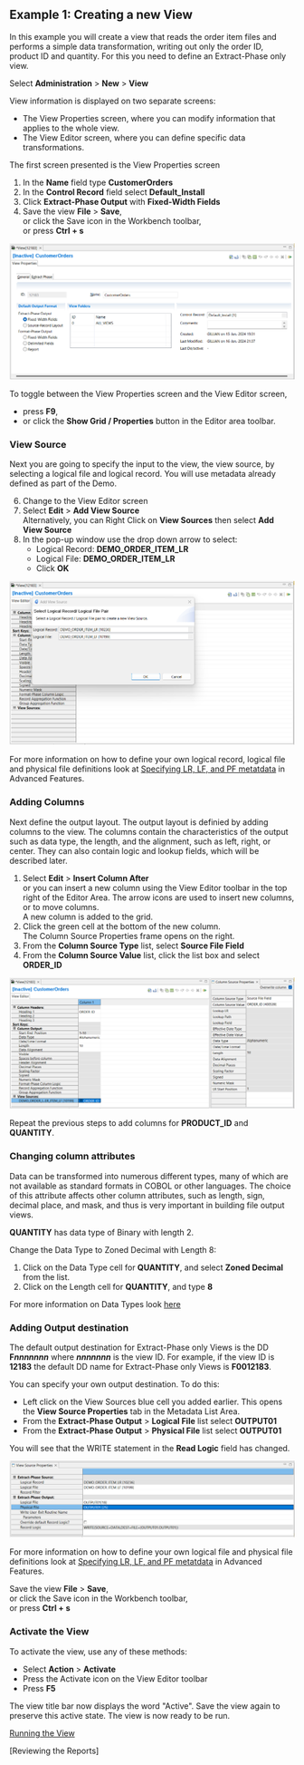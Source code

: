 ## Example 1: Creating a new View

In this example you will create a view that reads the order item files and performs a simple data transformation, writing out only the order ID, product ID and quantity. For this you need to define an Extract-Phase only view.

Select **Administration** > **New** > **View**

View information is displayed on two separate screens:

- The View Properties screen, where you can modify information that applies to the whole view.  
- The View Editor screen, where you can define specific data transformations.

The first screen presented is the View Properties screen

1. In the **Name** field type **CustomerOrders**
2. In the **Control Record** field select **Default_Install**
3. Click **Extract-Phase Output** with **Fixed-Width Fields** 
4. Save the view **File** > **Save**,  
   or click the Save icon in the Workbench toolbar,  
   or press **Ctrl + s**

![View Properties General tab.](../../images/NewViewExtract.png)

To toggle between the View Properties screen and the View Editor screen,  
- press **F9**,  
- or click the **Show Grid / Properties** button in the Editor area toolbar.

### View Source 

Next you are going to specify the input to the view, the view source, by selecting a logical file and logical record. You will use metadata already defined as part of the Demo.

6. Change to the View Editor screen
7. Select **Edit** > **Add View Source**  
   Alternatively, you can Right Click on **View Sources** then select **Add View Source**
8. In the pop-up window use the drop down arrow to select:
   - Logical Record: **DEMO_ORDER_ITEM_LR**
   - Logical File: **DEMO_ORDER_ITEM_LR**
   - Click **OK**

![Add view Source pop-up window.](../../images/NewViewSource.png)

For more information on how to define your own logical record, logical file and physical file definitions look at [Specifying LR, LF, and PF metatdata](../../AdvancedFeatures/MetaData/SpecifyLRLFPFs.md) in Advanced Features.

### Adding Columns

Next define the output layout. The output layout is definied by adding columns to the view. The columns contain the characteristics of the output such as data type, the length, and the alignment, such as left, right, or center. They can also contain logic and lookup fields, which will be described later.

1. Select **Edit** > **Insert Column After**  
or you can insert a new column using the View Editor toolbar in the top right of the Editor Area. The arrow icons are used to insert new columns, or to move columns.  
A new column is added to the grid.
2.  Click the green cell at the bottom of the new column.  
The Column Source Properties frame opens on the right.  
3.  From the **Column Source Type** list, select **Source File Field**
4.  From the **Column Source Value** list, click the list box and select **ORDER_ID**

![Adding a new column, showing Column source properties.](../../images/NewViewColumn.png)

Repeat the previous steps to add columns for **PRODUCT_ID** and **QUANTITY**. 

### Changing column attributes

Data can be transformed into numerous different types, many of which are not available as standard formats in COBOL or other languages. The choice of this attribute affects other column attributes, such as length, sign, decimal place, and mask, and thus is very important in building file output views.

**QUANTITY** has data type of Binary with length 2. 

Change the Data Type to Zoned Decimal with Length 8:
1. Click on the Data Type cell for **QUANTITY**, and select **Zoned Decimal** from the list.
2. Click on the Length cell for **QUANTITY**, and type **8** 

For more information on Data Types look [here](../../AdvancedFeatures/MetaData/DataTypes.md)

### Adding Output destination

The default output destination for Extract-Phase only Views is the DD **F*****nnnnnnn*** where ***nnnnnnn*** is the view ID. For example, if the view ID is **12183** the default DD name for Extract-Phase only Views is **F0012183**.

You can specify your own output destination. To do this:

- Left click on the View Sources blue cell you added earlier. This opens the **View Source Properties** tab in the Metadata List Area.
- From the **Extract-Phase Output** > **Logical File** list select **OUTPUT01**
- From the **Extract-Phase Output** > **Physical File** list select **OUTPUT01**

You will see that the WRITE statement in the **Read Logic** field has changed.

![View source properties tab, showing an extract-phase output file defined.](../../images/NewViewSourceProperties.png)

For more information on how to define your own logical file and physical file definitions look at [Specifying LR, LF, and PF metatdata](../../AdvancedFeatures/MetaData/SpecifyLRLFPFs.md) in Advanced Features.

Save the view **File** > **Save**,  
   or click the Save icon in the Workbench toolbar,  
   or press **Ctrl + s**

### Activate the View 

To activate the view, use any of these methods: 
- Select  **Action** > **Activate** 
- Press the Activate icon on the View Editor toolbar 
- Press **F5**

The view title bar now displays the word "Active". Save the view again to preserve this active state. The view is now ready to be run.

[Running the View](../RunView/RunView.md)

[Reviewing the Reports]
